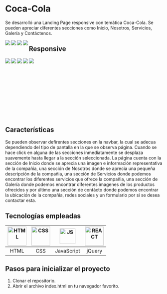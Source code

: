 # Coca-Cola

Se desarrolló una Landing Page responsive con temática Coca-Cola. Se pueden apreciar diferentes secciones como Inicio, Nosotros, Servicios, Galería y Contáctenos.

<img align="left" src="https://user-images.githubusercontent.com/58791994/128621188-af3087d0-dfb8-476f-ab52-02de8ef51b5c.png"/>
<img align="left" src="https://user-images.githubusercontent.com/58791994/128621195-d18378d4-7d63-45e2-81a7-2b81f4ed8179.png"/>
<img align="left" src="https://user-images.githubusercontent.com/58791994/128621212-52885db1-ff4c-4004-94c1-e4767721cd0c.png"/>
<img align="left" src="https://user-images.githubusercontent.com/58791994/128621231-91a249b2-c4c9-4f29-ac61-e540db13cd8b.png"/>

## Responsive

<div align="center">
    <img align="left" src="https://user-images.githubusercontent.com/58791994/128621244-0b494f5f-bd86-464e-ac88-112296f0d9e4.png"/>
</div>

<p align="center">
    <img align="left" src="https://user-images.githubusercontent.com/58791994/128621249-31e017f5-142b-45b7-92c4-5af19a36c843.png"/>
</p>

<p align="center">
    <img align="left" src="https://user-images.githubusercontent.com/58791994/128621261-97aee7be-fa16-4ec2-ba0b-349cab6c4633.png"/>
</p>

<p align="center">
    <img align="left" src="https://user-images.githubusercontent.com/58791994/128621266-24466e90-9fbf-4464-8593-d002702af7f6.png"/>
</p>

<p align="center">
    <img align="left" src="https://user-images.githubusercontent.com/58791994/128621269-8d87aca2-8350-4883-ba73-77c5f54f901c.png"/>
</p>

<br/>
<br/>
<br/><br/><br/>
<br/>
<br/>
<br/>
<br/>
<br/>
<br/>


## Características
Se pueden observar defirentes secciones en la navbar, la cual se adecua dependiendo del tipo de pantalla en la que se observa página. Cuando se hace click en alguna de las secciones inmediatamente se desplaza suavemente hasta llegar a la sección seleccionada. La página cuenta con la sección de Inicio donde se aprecia una imagen e información representativa de la compañia, una sección de Nosotros donde se aprecia una pequeña descripción de la compañia, una sección de Servicios donde podemos encontrar los diferentes servicios que ofrece la compañia, una sección de Galería donde podemos encontrar diferentes imagenes de los productos ofrecidos y por último una sección de contácto donde podemos encontrar la ubicación de la compañia, redes sociales y un formulario por si se desea contactar esta.

## Tecnologías empleadas

| <img src="https://user-images.githubusercontent.com/69209369/116448789-e000a500-a82f-11eb-88f1-0936293d47bc.png" width="60" alt="HTML"> | <img src="https://user-images.githubusercontent.com/69209369/116448815-e858e000-a82f-11eb-939d-e6e93abb25c4.png" width="60" alt="CSS"> | <img src="https://user-images.githubusercontent.com/69209369/116448732-d1b28900-a82f-11eb-942c-025060103d98.png" width="50" alt="JS">  | <img src="https://user-images.githubusercontent.com/58791994/128621590-e7bcd8e0-d23d-4b7a-9e90-8a68ffd98f8d.png" width="60" alt="REACT"> |
| :------------: | :------------: | :------------: | :------------: |
| HTML  | CSS | JavaScript | jQuery |
    
## Pasos para inicializar el proyecto

1. Clonar el repositorio.
2. Abrir el archivo index.html en tu navegador favorito.
